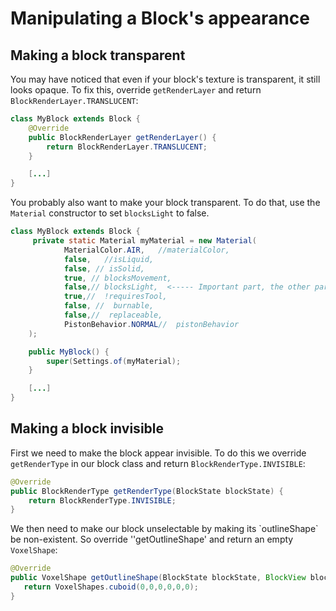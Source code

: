# Manipulating a Block's appearance

## Making a block transparent

You may have noticed that even if your block's texture is transparent,
it still looks opaque. To fix this, override `getRenderLayer` and return
`BlockRenderLayer.TRANSLUCENT`:

```java
class MyBlock extends Block {
    @Override
    public BlockRenderLayer getRenderLayer() {
        return BlockRenderLayer.TRANSLUCENT;
    }

    [...]
}

```

You probably also want to make your block transparent. To do that, use
the `Material` constructor to set `blocksLight` to false.

```java
class MyBlock extends Block {
     private static Material myMaterial = new Material(
            MaterialColor.AIR,   //materialColor,
            false,   //isLiquid,
            false, // isSolid,
            true, // blocksMovement,
            false,// blocksLight,  <----- Important part, the other parts change as you wish
            true,//  !requiresTool,
            false, //  burnable,
            false,//  replaceable,
            PistonBehavior.NORMAL//  pistonBehavior
    );

    public MyBlock() {
        super(Settings.of(myMaterial);
    }

    [...]
}

```

## Making a block invisible

First we need to make the block appear invisible. To do this we override
`getRenderType` in our block class and return
`BlockRenderType.INVISIBLE`:

```java
@Override
public BlockRenderType getRenderType(BlockState blockState) {
    return BlockRenderType.INVISIBLE;
}
```

We then need to make our block unselectable by making its
\`outlineShape\` be non-existent. So override ''getOutlineShape' and
return an empty `VoxelShape`:

```java
@Override
public VoxelShape getOutlineShape(BlockState blockState, BlockView blockView, BlockPos blockPos, EntityContext entityContext) {
   return VoxelShapes.cuboid(0,0,0,0,0,0);
}
```


